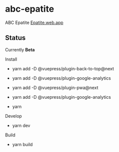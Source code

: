 # abc-epatite

ABC Epatite
[Epatite.web.app](https://epatite.web.app)

## Status

Currently **Beta**

Install

- yarn add -D @vuepress/plugin-back-to-top@next
- yarn add -D @vuepress/plugin-google-analytics
- yarn add -D @vuepress/plugin-pwa@next
- yarn add -D @vuepress/plugin-google-analytics

- yarn

Develop

- yarn dev

Build

- yarn build
